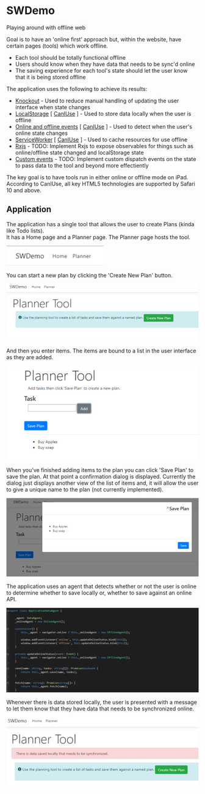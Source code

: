 # SWDemo
Playing around with offline web

Goal is to have an 'online first' approach but, within the website, have certain pages (tools) which work offline.

* Each tool should be totally functional offline
* Users should know when they have data that needs to be sync'd online
* The saving experience for each tool's state should let the user know that it is being stored offline

The application uses the following to achieve its results:

* [Knockout](https://knockoutjs.com) - Used to reduce manual handling of updating the user interface when state changes
* [LocalStorage](https://developer.mozilla.org/en-US/docs/Web/API/Window/localStorage) [ [CanIUse](https://caniuse.com/#search=localStorage) ] - Used to store data locally when the user is offline
* [Online and offline events](https://developer.mozilla.org/en-US/docs/Web/API/NavigatorOnLine/Online_and_offline_events) [ [CanIUse](https://caniuse.com/#search=online) ] - Used to detect when the user's online state changes
* [ServiceWorker](https://developer.mozilla.org/en-US/docs/Web/API/ServiceWorker) [ [CanIUse](https://caniuse.com/#search=ServiceWorkers) ] - Used to cache resources for use offline
* [Rxjs](https://github.com/ReactiveX/rxjs) - TODO: Implement Rxjs to expose observables for things such as online/offline state changed and localStorage state
* [Custom events](https://javascript.info/dispatch-events) - TODO: Implement custom dispatch events on the state to pass data to the tool and beyond more effectiently

The key goal is to have tools run in either online or offline mode on iPad.  According to CanIUse, all key HTML5 technologies are supported by Safari 10 and above.

## Application

The application has a single tool that allows the user to create Plans (kinda like Todo lists).  
It has a Home page and a Planner page.  The Planner page hosts the tool.

![Application Menu](/images/application-menu.jpg)

You can start a new plan by clicking the 'Create New Plan' button.

![Save dialog](/images/create-new-plan.png)

And then you enter items.  The items are bound to a list in the user interface as they are added.

![Save dialog](/images/create-plan.png)

When you've finished adding items to the plan you can click 'Save Plan' to save the plan.  At that point a confirmation dialog is displayed.
Currently the dialog just displays another view of the list of items and, it will allow the user to give a unique name to the plan (not currently implemented).

![Save dialog](/images/saving.png)

The application uses an agent that detects whether or not the user is online to determine whether to save locally or, whether to save against an online API.

![Save dialog](/images/data-agent.png)

Whenever there is data stored locally, the user is presented with a message to let them know that they have data that needs to be synchronized online.

![Local data warning message](/images/local-data-warning.png)

